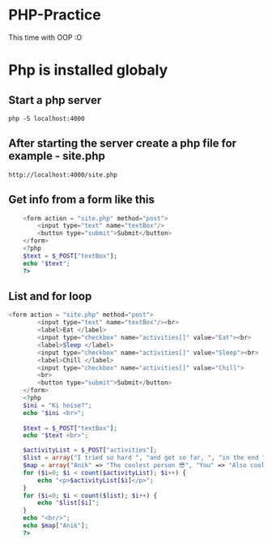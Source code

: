 # PHP-Practice
This time with OOP :O

# Php is installed globaly
## Start a php server
```
php -S localhost:4000
```
## After starting the server create a php file for example - site.php
```
http://localhost:4000/site.php
```

## Get info from a form like this
```php
    <form action = "site.php" method="post">
        <input type="text" name="textBox"/>
        <button type="submit">Submit</button>
    </form>
    <?php 
    $text = $_POST["textBox"];
    echo "$text";
    ?>
```

## List and for loop
```php
<form action = "site.php" method="post">
        <input type="text" name="textBox"/><br>
        <label>Eat </label>
        <input type="checkbox" name="activities[]" value="Eat"><br>
        <label>Sleep </label>
        <input type="checkbox" name="activities[]" value="Sleep"><br>
        <label>Chill </label>
        <input type="checkbox" name="activities[]" value="Chill">
        <br>
        <button type="submit">Submit</button>
    </form>
    <?php 
    $ini = "Ki hoise?";
    echo "$ini <br>";
    
    $text = $_POST["textBox"];
    echo "$text <br>";

    $activityList = $_POST["activities"];
    $list = array("I tried so hard ", "and got so far, ", "in the end ", "it doesn't even matter.........");
    $map = array("Anik" => "The coolest person 😎", "You" => "Also cool 😃");
    for ($i=0; $i < count($activityList); $i++) { 
        echo "<p>$activityList[$i]</p>";
    }
    for ($i=0; $i < count($list); $i++) { 
        echo "$list[$i]";
    }
    echo "<br/>";
    echo $map["Anik"];
    ?>
```